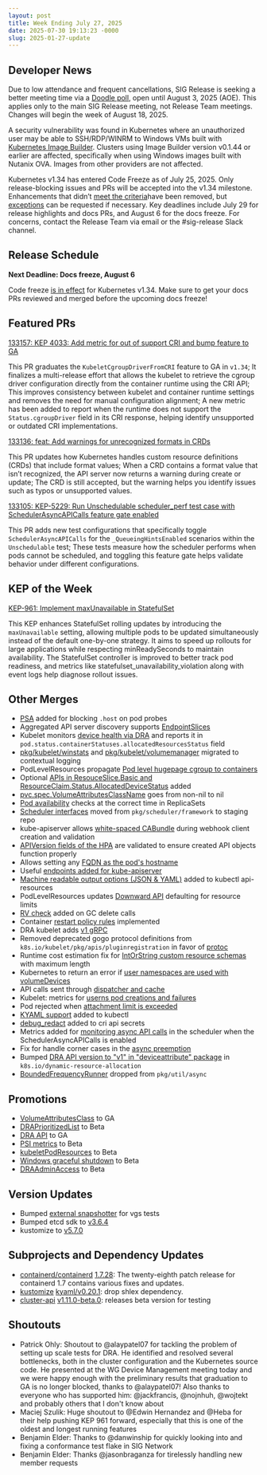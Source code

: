 ```yaml
---
layout: post
title: Week Ending July 27, 2025
date: 2025-07-30 19:13:23 -0000
slug: 2025-01-27-update
---
```


## Developer News

Due to low attendance and frequent cancellations, SIG Release is seeking a better meeting time via a [Doodle poll](https://doodle.com/group-poll/participate/dPW0QN6b), open until August 3, 2025 (AOE). This applies only to the main SIG Release meeting, not Release Team meetings. Changes will begin the week of August 18, 2025.

A security vulnerability was found in Kubernetes where an unauthorized user may be able to SSH/RDP/WINRM to Windows VMs built with [Kubernetes Image Builder](https://github.com/kubernetes-sigs/image-builder). Clusters using Image Builder version v0.1.44 or earlier are affected, specifically when using Windows images built with Nutanix OVA. Images from other providers are not affected.

Kubernetes v1.34 has entered Code Freeze as of July 25, 2025. Only release-blocking issues and PRs will be accepted into the v1.34 milestone. Enhancements that didn’t [meet the criteria](https://github.com/kubernetes/sig-release/blob/master/releases/release_phases.md#code-freeze)have been removed, but [exceptions](https://github.com/kubernetes/sig-release/blob/master/releases/EXCEPTIONS.md) can be requested if necessary. Key deadlines include July 29 for release highlights and docs PRs, and August 6 for the docs freeze. For concerns, contact the Release Team via email or the #sig-release Slack channel.

## Release Schedule

**Next Deadline: Docs freeze, August 6**

Code freeze [is in effect](https://groups.google.com/a/kubernetes.io/g/dev/c/c2km3CBdacY) for Kubernetes v1.34. Make sure to get your docs PRs reviewed and merged before the upcoming docs freeze!

## Featured PRs

[133157: KEP 4033: Add metric for out of support CRI and bump feature to GA](https://github.com/kubernetes/kubernetes/pull/133157)

This PR graduates the `KubeletCgroupDriverFromCRI` feature to GA in `v1.34`; It finalizes a multi-release effort that allows the kubelet to retrieve the cgroup driver configuration directly from the container runtime using the CRI API; This improves consistency between kubelet and container runtime settings and removes the need for manual configuration alignment; A new metric has been added to report when the runtime does not support the `Status.cgroupDriver` field in its CRI response, helping identify unsupported or outdated CRI implementations.

[133136: feat: Add warnings for unrecognized formats in CRDs](https://github.com/kubernetes/kubernetes/pull/133136)

This PR updates how Kubernetes handles custom resource definitions (CRDs) that include format values; When a CRD contains a format value that isn’t recognized, the API server now returns a warning during create or update; The CRD is still accepted, but the warning helps you identify issues such as typos or unsupported values.

[133105: KEP-5229: Run Unschedulable scheduler_perf test case with SchedulerAsyncAPICalls feature gate enabled](https://github.com/kubernetes/kubernetes/pull/133105)

This PR adds new test configurations that specifically toggle `SchedulerAsyncAPICalls` for the `_QueueingHintsEnabled` scenarios within the `Unschedulable` test; These tests measure how the scheduler performs when pods cannot be scheduled, and toggling this feature gate helps validate behavior under different configurations.

## KEP of the Week

[KEP-961: Implement maxUnavailable in StatefulSet](https://github.com/kubernetes/enhancements/blob/master/keps/sig-apps/961-maxunavailable-for-statefulset/README.md)

This KEP enhances StatefulSet rolling updates by introducing the `maxUnavailable` setting, allowing multiple pods to be updated simultaneously instead of the default one-by-one strategy. It aims to speed up rollouts for large applications while respecting minReadySeconds to maintain availability. The StatefulSet controller is improved to better track pod readiness, and metrics like statefulset_unavailability_violation along with event logs help diagnose rollout issues. 

## Other Merges

* [PSA](https://github.com/kubernetes/kubernetes/pull/125271) added for blocking `.host` on pod probes
* Aggregated API server discovery supports [EndpointSlices](https://github.com/kubernetes/kubernetes/pull/129837)
* Kubelet monitors [device health via DRA](https://github.com/kubernetes/kubernetes/pull/130606#top) and reports it in `pod.status.containerStatuses.allocatedResourcesStatus` field
* [pkg/kubelet/winstats](https://github.com/kubernetes/kubernetes/pull/131001#top) and [pkg/kubelet/volumemanager](https://github.com/kubernetes/kubernetes/pull/131306) migrated to contextual logging
* PodLevelResources propagate [Pod level hugepage cgroup to containers](https://github.com/kubernetes/kubernetes/pull/131089)
* Optional [APIs in ResouceSlice.Basic and ResourceClaim.Status.AllocatedDeviceStatus](https://github.com/kubernetes/kubernetes/pull/130160) added
* [pvc.spec.VolumeAttributesClassName](https://github.com/kubernetes/kubernetes/pull/132106) goes from non-nil to nil
* [Pod availability](https://github.com/kubernetes/kubernetes/pull/132121) checks at the correct time in ReplicaSets
* [Scheduler interfaces](https://github.com/kubernetes/kubernetes/pull/132457) moved from `pkg/scheduler/framework` to staging repo
* kube-apiserver allows [white-spaced CABundle](https://github.com/kubernetes/kubernetes/pull/132514) during webhook client creation and validation
* [APIVersion fields of the HPA](https://github.com/kubernetes/kubernetes/pull/132537) are validated to ensure created API objects function properly
* Allows setting any [FQDN as the pod's hostname](https://github.com/kubernetes/kubernetes/pull/132558)
* Useful [endpoints added for kube-apiserver](https://github.com/kubernetes/kubernetes/pull/132581)
* [Machine readable output options (JSON & YAML)](https://github.com/kubernetes/kubernetes/pull/132604) added to kubectl api-resources
* PodLevelResources updates [Downward API](https://github.com/kubernetes/kubernetes/pull/132605) defaulting for resource limits
* [RV check](https://github.com/kubernetes/kubernetes/pull/132632) added on GC delete calls
* Container [restart policy rules](https://github.com/kubernetes/kubernetes/pull/132642) implemented
* DRA kubelet adds [v1 gRPC](https://github.com/kubernetes/kubernetes/pull/132700)
* Removed deprecated gogo protocol definitions from `k8s.io/kubelet/pkg/apis/pluginregistration` in favor of [protoc](https://github.com/kubernetes/kubernetes/pull/132773)
* Runtime cost estimation fix for [IntOrString custom resource schemas](https://github.com/kubernetes/kubernetes/pull/132837) with maximum length
* Kubernetes to return an error if [user namespaces are used with volumeDevices](https://github.com/kubernetes/kubernetes/pull/132868)
* API calls sent through [dispatcher and cache](https://github.com/kubernetes/kubernetes/pull/132886)
* Kubelet: metrics for [userns pod creations and failures](https://github.com/kubernetes/kubernetes/pull/132902)
* Pod rejected when [attachment limit is exceeded](https://github.com/kubernetes/kubernetes/pull/132933)
* [KYAML support](https://github.com/kubernetes/kubernetes/pull/132942) added to kubectl
* [debug_redact](https://github.com/kubernetes/kubernetes/pull/133135) added to cri api secrets
* Metrics added for [monitoring async API calls](https://github.com/kubernetes/kubernetes/pull/133120) in the scheduler when the SchedulerAsyncAPICalls is enabled
* Fix for handle corner cases in the [async preemption](https://github.com/kubernetes/kubernetes/pull/133213)
* Bumped [DRA API version to "v1" in "deviceattribute" package](https://github.com/kubernetes/kubernetes/pull/133164) in `k8s.io/dynamic-resource-allocation` 
* [BoundedFrequencyRunner](https://github.com/kubernetes/kubernetes/pull/132657) dropped from `pkg/util/async`

## Promotions

* [VolumeAttributesClass](https://github.com/kubernetes/kubernetes/pull/131549) to GA
* [DRAPrioritizedList](https://github.com/kubernetes/kubernetes/pull/132767) to Beta
* [DRA API](https://github.com/kubernetes/kubernetes/pull/132706) to GA
* [PSI metrics](https://github.com/kubernetes/kubernetes/pull/132822) to Beta
* [kubeletPodResources](https://github.com/kubernetes/kubernetes/pull/132940) to Beta
* [Windows graceful shutdown](https://github.com/kubernetes/kubernetes/pull/133062) to Beta
* [DRAAdminAccess](https://github.com/kubernetes/kubernetes/pull/133085) to Beta

## Version Updates

* Bumped [external snapshotter](https://github.com/kubernetes/kubernetes/pull/133117) for vgs tests
* Bumped etcd sdk to [v3.6.4](https://github.com/kubernetes/kubernetes/pull/133226)
* kustomize to [v5.7.0](https://github.com/kubernetes/kubernetes/pull/132593)

## Subprojects and Dependency Updates

* [containerd/containerd](https://github.com/containerd/containerd) [1.7.28](https://github.com/containerd/containerd/releases/tag/v1.7.28): The twenty-eighth patch release for containerd 1.7 contains various fixes and updates.
* [kustomize](https://github.com/kubernetes-sigs/kustomize) [kyaml/v0.20.1](https://github.com/kubernetes-sigs/kustomize/releases/tag/kyaml%2Fv0.20.1): drop shlex dependency.
* [cluster-api](https://github.com/kubernetes-sigs/cluster-api) [v1.11.0-beta.0](https://github.com/kubernetes-sigs/cluster-api/releases/tag/v1.11.0-beta.0): releases beta version for testing

## Shoutouts

* Patrick Ohly: Shoutout to @alaypatel07 for tackling the problem of setting up scale tests for DRA. He identified and resolved several bottlenecks, both in the cluster configuration and the Kubernetes source code. He presented at the WG Device Management meeting today and we were happy enough with the preliminary results that graduation to GA is no longer blocked, thanks to @alaypatel07! Also thanks to everyone who has supported him: @jackfrancis, @nojnhuh, @wojtekt and probably others that I don't know about
* Maciej Szulik: Huge shoutout to @Edwin Hernandez and @Heba for their help pushing KEP 961 forward, especially that this is one of the oldest and longest running features
* Benjamin Elder: Thanks to @danwinship for quickly looking into and fixing a conformance test flake in SIG Network
* Benjamin Elder: Thanks @jasonbraganza for tirelessly handling new member requests
